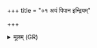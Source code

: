 +++
title = "०१ अयं पिपान इन्द्रियम्"

+++
<details><summary>मूलम् (GR)</summary>

अयं पिपान इन्द्रियं  
रयिं बिभर्ति चेतनीम् । +++(Bhatt. retanīm)+++  
अयं धेनुं सुदुघां नित्यवत्सां  
वशं दुहे विपश्चितं पुरो दिवः ॥
</details>